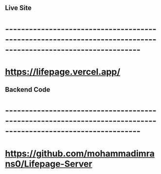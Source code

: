 ## Live Site
# --------------------------------------------------------------------------------------------------------------
# https://lifepage.vercel.app/

## Backend Code
# --------------------------------------------------------------------------------------------------------------
# https://github.com/mohammadimrans0/Lifepage-Server